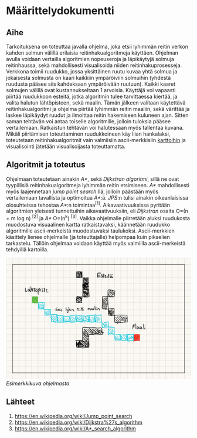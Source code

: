 # Määrittelydokumentti

## Aihe

Tarkoituksena on toteuttaa javalla ohjelma, joka etsii lyhimmän reitin verkon kahden solmun välillä erilaisia reitinhakualgoritmeja käyttäen. 
Ohjelman avulla voidaan vertailla algoritmien nopeuseroja ja läpikäytyjä solmuja reitinhaussa, sekä mahdollisesti visualisoida niiden reitinhakuprosesseja.
Verkkona toimii ruudukko, jossa yksittäinen ruutu kuvaa yhtä solmua ja jokaisesta solmusta on kaari kaikkiin ympäröiviin solmuihin (yhdestä ruudusta pääsee siis kahdeksaan ympäröivään ruutuun). Kaikki kaaret solmujen välillä ovat kustannukseltaan 1 arvoisia.
Käyttäjä voi vapaasti piirtää ruudukkoon esteitä, jotka algoritmin tulee tarvittaessa kiertää, ja valita halutun lähtöpisteen, sekä maalin. 
Tämän jälkeen valitaan käytettävä reitinhakualgoritmi ja ohjelma piirtää lyhimmän reitin maaliin, sekä värittää ja laskee läpikäydyt ruudut ja ilmoittaa reitin hakemiseen kuluneen ajan. Sitten saman tehtävän voi antaa toiselle algoritmille, jolloin tuloksia pääsee vertailemaan. Ratkaistun tehtävän voi halutessaan myös tallentaa kuvana. Mikäli piirtämisen toteuttaminen ruudukkoineen käy liian hankalaksi, toteutetaan reitinhakualgoritmit vain valmiisiin ascii-merkkisiin [karttoihin](https://www.movingai.com/benchmarks/grids.html) ja visualisointi jätetään visualisoijasta toteuttamatta.

## Algoritmit ja toteutus

Ohjelmaan toteutetaan ainakin _A*_, sekä _Dijkstran algoritmi_, sillä ne ovat tyypillisiä reitinhakualgoritmeja lyhimmän reitin etsimiseen. _A*_ mahdollisesti myös laajennetaan
_jump point search_:llä, jolloin päästään myös vertailemaan tavallista ja optimoitua _A*_:ä. _JPS_:n tulisi ainakin oikeanlaisissa olosuhteissa tehostaa _A*_:n toimintaa<sup>[1]</sup>. Aikavaativuuksissa pyritään algoritmien yleisesti tunnettuihin aikavaativuuksiin, eli _Dijkstran_ osalta O=(n + m log n) <sup>[2]</sup> ja _A*_ O=(n<sup>k</sup>) <sup>[3]</sup>. Vaikka ohjelmalle piirretään aluksi ruudukosta muodostuva visuaalinen kartta ratkaistavaksi, käännetään ruudukko algoritmille ascii-merkeistä muodostuvaksi taulukoksi. Ascii-merkkien käsittely lienee ohjelmalle (ja toteuttajalle) helpompaa kuin pikselien tarkastelu. Tällöin ohjelmaa voidaan käyttää myös valmiilla ascii-merkeistä tehdyillä kartoilla.

![](https://github.com/chipfrog/Kartan-ratkaisija/blob/master/dokumentaatio/esimerkkikuva.png)
_Esimerkkikuva ohjelmasta_

## Lähteet

1. https://en.wikipedia.org/wiki/Jump_point_search
2. https://en.wikipedia.org/wiki/Dijkstra%27s_algorithm
3. https://en.wikipedia.org/wiki/A*_search_algorithm
